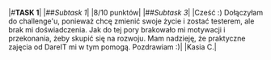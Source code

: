 |#**TASK 1**|
|##*Subtask 1*|
|8/10 punktów|
|##*Subtask 3*|
|Cześć :) Dołączyłam do challenge'u, ponieważ chcę zmienić swoje życie i zostać testerem, ale brak mi doświadczenia. Jak do tej pory brakowało mi motywacji i przekonania, żeby skupić się na rozwoju. Mam nadzieję, że praktyczne zajęcia od DareIT mi w tym pomogą. Pozdrawiam :)|
|Kasia C.|
